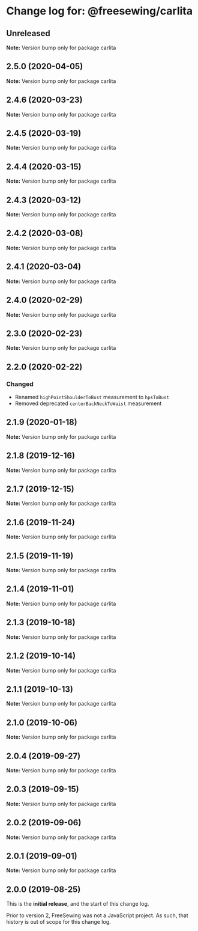 # Change log for: @freesewing/carlita


## Unreleased

**Note:** Version bump only for package carlita


## 2.5.0 (2020-04-05)

**Note:** Version bump only for package carlita


## 2.4.6 (2020-03-23)

**Note:** Version bump only for package carlita


## 2.4.5 (2020-03-19)

**Note:** Version bump only for package carlita


## 2.4.4 (2020-03-15)

**Note:** Version bump only for package carlita


## 2.4.3 (2020-03-12)

**Note:** Version bump only for package carlita


## 2.4.2 (2020-03-08)

**Note:** Version bump only for package carlita


## 2.4.1 (2020-03-04)

**Note:** Version bump only for package carlita


## 2.4.0 (2020-02-29)

**Note:** Version bump only for package carlita


## 2.3.0 (2020-02-23)

**Note:** Version bump only for package carlita


## 2.2.0 (2020-02-22)

### Changed

 - Renamed `highPointShoulderToBust` measurement to `hpsToBust`
 - Removed deprecated `centerBackNeckToWaist` measurement
## 2.1.9 (2020-01-18)

**Note:** Version bump only for package carlita


## 2.1.8 (2019-12-16)

**Note:** Version bump only for package carlita


## 2.1.7 (2019-12-15)

**Note:** Version bump only for package carlita


## 2.1.6 (2019-11-24)

**Note:** Version bump only for package carlita


## 2.1.5 (2019-11-19)

**Note:** Version bump only for package carlita


## 2.1.4 (2019-11-01)

**Note:** Version bump only for package carlita


## 2.1.3 (2019-10-18)

**Note:** Version bump only for package carlita


## 2.1.2 (2019-10-14)

**Note:** Version bump only for package carlita


## 2.1.1 (2019-10-13)

**Note:** Version bump only for package carlita


## 2.1.0 (2019-10-06)

**Note:** Version bump only for package carlita


## 2.0.4 (2019-09-27)

**Note:** Version bump only for package carlita


## 2.0.3 (2019-09-15)

**Note:** Version bump only for package carlita


## 2.0.2 (2019-09-06)

**Note:** Version bump only for package carlita


## 2.0.1 (2019-09-01)

**Note:** Version bump only for package carlita




## 2.0.0 (2019-08-25)

This is the **initial release**, and the start of this change log.

Prior to version 2, FreeSewing was not a JavaScript project.
As such, that history is out of scope for this change log.
